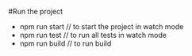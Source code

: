 #Run the project
- npm run start // to start the project in watch mode
- npm run test // to run all tests in watch mode
- npm run build // to run build
